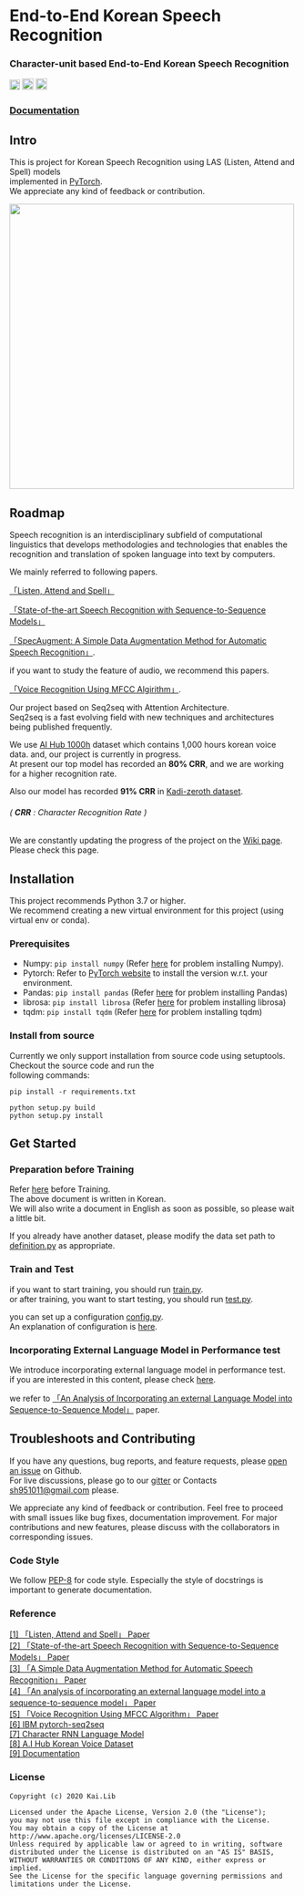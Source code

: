 # **End-to-End Korean Speech Recognition**  
  
### Character-unit based End-to-End Korean Speech Recognition  
   
[<img src="https://github.com/gentaiscool/end2end-asr-pytorch/raw/master/img/pytorch-logo-dark.png" height=18>](https://pytorch.org/) <img src="https://img.shields.io/badge/License-Apache--2.0-yellow" height=20> [<img src="https://img.shields.io/badge/chat-on%20gitter-4fb99a" height=20>](https://gitter.im/Korean-Speech-Recognition/community)
  
### [**Documentation**](https://sooftware.github.io/End-to-End-Korean-Speech-Recognition/)   
  
## Intro

This is project for Korean Speech Recognition using LAS (Listen, Attend and Spell) models   
implemented in [PyTorch](http://pytorch.org).  
We appreciate any kind of feedback or contribution.
  
<img src="https://postfiles.pstatic.net/MjAyMDAyMjVfODIg/MDAxNTgyNjE5NzE3NjU5.51D-0F_nvBCZQ89XpgaycjPsX92z_lZK-vCQIHXfOmkg.kK0ILmnHM-LXMRxjTB5o1vJjKnhI4cw73me3LpvRkxUg.PNG.sooftware/LAS.png?type=w773" width=500> 
  
## Roadmap
  
Speech recognition is an interdisciplinary subfield of computational linguistics that develops methodologies and technologies that enables the recognition and translation of spoken language into text by computers.  
  
We mainly referred to following papers.  
  
 [「Listen, Attend and Spell」](https://arxiv.org/abs/1508.01211)  
 
[「State-of-the-art Speech Recognition with Sequence-to-Sequence Models」](https://arxiv.org/abs/1712.01769)
   
[「SpecAugment: A Simple Data Augmentation Method for Automatic Speech Recognition」](https://arxiv.org/abs/1904.08779).   
  
if you want to study the feature of audio, we recommend this papers.  
  
[「Voice Recognition Using MFCC Algirithm」](https://ijirae.com/volumes/vol1/issue10/27.NVEC10086.pdf).  
  
Our project based on Seq2seq with Attention Architecture.  
Seq2seq is a fast evolving field with new techniques and architectures being published frequently.  
  
We use [AI Hub 1000h](http://www.aihub.or.kr/aidata/105) dataset which contains 1,000 hours korean voice data. and, our project is currently in progress.   
At present our top model has recorded an **80% CRR**, and we are working for a higher recognition rate.  
  
Also our model has recorded **91% CRR** in [Kadi-zeroth dataset](https://github.com/goodatlas/zeroth).  
  
###### ( **CRR** : Character Recognition Rate )  
  
We are constantly updating the progress of the project on the [Wiki page](https://github.com/sooftware/Korean-Speech-Recognition/wiki).  Please check this page.  
  
## Installation
This project recommends Python 3.7 or higher.   
We recommend creating a new virtual environment for this project (using virtual env or conda).  

### Prerequisites
  
* Numpy: `pip install numpy` (Refer [here](https://github.com/numpy/numpy) for problem installing Numpy).
* Pytorch: Refer to [PyTorch website](http://pytorch.org/) to install the version w.r.t. your environment.
* Pandas: `pip install pandas` (Refer [here](https://github.com/pandas-dev/pandas) for problem installing Pandas)  
* librosa: `pip install librosa` (Refer [here](https://github.com/librosa/librosa) for problem installing librosa)
* tqdm: `pip install tqdm` (Refer [here](https://github.com/tqdm/tqdm) for problem installing tqdm)  
  
### Install from source
Currently we only support installation from source code using setuptools. Checkout the source code and run the   
following commands:  
```
pip install -r requirements.txt
```
```
python setup.py build
python setup.py install
```
  
## Get Started
### Preparation before Training

Refer [here](https://github.com/sooftware/End-to-End-Korean-Speech-Recognition/wiki/Preparation-before-Training) before Training.  
The above document is written in Korean.  
We will also write a document in English as soon as possible, so please wait a little bit.  
  
If you already have another dataset, please modify the data set path to [definition.py](https://github.com/sooftware/End-to-End-Korean-Speech-Recognition/blob/master/package/definition.py) as appropriate.  

### Train and Test
if you want to start training, you should run [train.py](https://github.com/sooftware/End-to-End-Korean-Speech-Recognition/blob/master/train.py).    
or after training, you want to start testing, you should run [test.py](https://github.com/sooftware/End-to-End-Korean-Speech-Recognition/blob/master/test.py).  
  
you can set up a configuration [config.py](https://github.com/sooftware/End-to-End-Korean-Speech-Recognition/blob/master/package/config.py).  
An explanation of configuration is [here](https://sooftware.github.io/End-to-End-Korean-Speech-Recognition/Hparams.html).  
  
### Incorporating External Language Model in Performance test
We introduce incorporating external language model in performance test.  
if you are interested in this content, please check [here](https://github.com/sooftware/char-rnnlm).
  
we refer to [「An Analysis of Incorporating an external Language Model into Sequence-to-Sequence Model」](https://arxiv.org/abs/1712.01996) paper.    

## Troubleshoots and Contributing
If you have any questions, bug reports, and feature requests, please [open an issue](https://github.com/sooftware/Korean-Speech-Recognition/issues) on Github.   
For live discussions, please go to our [gitter](https://gitter.im/Korean-Speech-Recognition/community) or Contacts sh951011@gmail.com please.
  
We appreciate any kind of feedback or contribution.  Feel free to proceed with small issues like bug fixes, documentation improvement.  For major contributions and new features, please discuss with the collaborators in corresponding issues.  

### Code Style
We follow [PEP-8](https://www.python.org/dev/peps/pep-0008/) for code style. Especially the style of docstrings is important to generate documentation.  
    
### Reference   
[[1] 「Listen, Attend and Spell」  Paper](https://arxiv.org/abs/1508.01211)   
[[2] 「State-of-the-art Speech Recognition with Sequence-to-Sequence Models」   Paper](https://arxiv.org/abs/1712.01769)  
[[3] 「A Simple Data Augmentation Method for Automatic Speech Recognition」  Paper](https://arxiv.org/abs/1904.08779)  
[[4] 「An analysis of incorporating an external language model into a sequence-to-sequence model」  Paper](https://arxiv.org/abs/1712.01996)  
[[5] 「Voice Recognition Using MFCC Algorithm」  Paper](https://ijirae.com/volumes/vol1/issue10/27.NVEC10086.pdf)        
[[6]    IBM pytorch-seq2seq](https://github.com/IBM/pytorch-seq2seq)   
[[7]    Character RNN Language Model](https://github.com/sooftware/char-rnnlm)  
[[8]    A.I Hub Korean Voice Dataset](http://www.aihub.or.kr/aidata/105)    
[[9]    Documentation](https://sooftware.github.io/End-to-End-Korean-Speech-Recognition/)  
   
### License
```
Copyright (c) 2020 Kai.Lib

Licensed under the Apache License, Version 2.0 (the "License");
you may not use this file except in compliance with the License.
You may obtain a copy of the License at http://www.apache.org/licenses/LICENSE-2.0
Unless required by applicable law or agreed to in writing, software
distributed under the License is distributed on an "AS IS" BASIS,
WITHOUT WARRANTIES OR CONDITIONS OF ANY KIND, either express or implied.
See the License for the specific language governing permissions and
limitations under the License.
```
